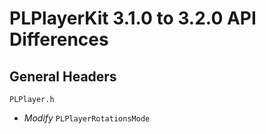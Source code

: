 # PLPlayerKit 3.1.0 to 3.2.0 API Differences

## General Headers    
```
PLPlayer.h
```      

- *Modify* `PLPlayerRotationsMode`


